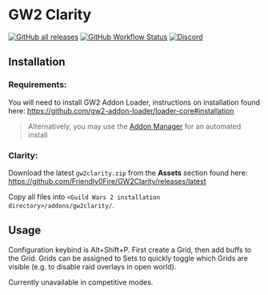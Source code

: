 # GW2 Clarity

[![GitHub all releases](https://img.shields.io/github/downloads/Friendly0Fire/GW2Clarity/total)](https://github.com/Friendly0Fire/GW2Clarity/releases/latest) [![GitHub Workflow Status](https://img.shields.io/github/workflow/status/Friendly0Fire/GW2Clarity/CI)](https://github.com/Friendly0Fire/GW2Clarity/actions/workflows/main.yml) [![Discord](https://img.shields.io/discord/961414916307296266?label=Discord)](https://discord.gg/7Ja2JnbDdW)

## Installation

### Requirements:
You will need to install GW2 Addon Loader, instructions on installation found here: https://github.com/gw2-addon-loader/loader-core#installation

> Alternatively, you may use the [Addon Manager](https://github.com/gw2-addon-loader/GW2-Addon-Manager) for an automated install

### Clarity:

Download the latest `gw2clarity.zip` from the **Assets** section found here: https://github.com/Friendly0Fire/GW2Clarity/releases/latest

Copy all files into `<Guild Wars 2 installation directory>/addons/gw2clarity/`.

## Usage

Configuration keybind is Alt+Shift+P. First create a Grid, then add buffs to the Grid. Grids can be assigned to Sets to quickly toggle which Grids are visible (e.g. to disable raid overlays in open world).

Currently unavailable in competitive modes.